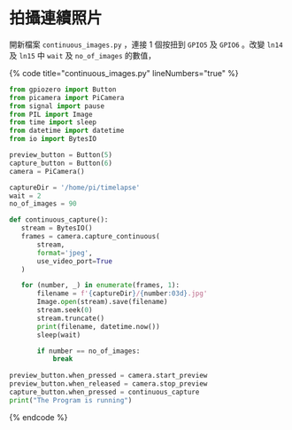 # 拍攝連續照片

&#x20;開新檔案 `continuous_images.py` ，連接 1 個按扭到 `GPIO5` 及 `GPIO6` 。改變 `ln14` 及 `ln15` 中 `wait` 及 `no_of_images` 的數值，

{% code title="continuous_images.py" lineNumbers="true" %}
```python
from gpiozero import Button
from picamera import PiCamera
from signal import pause
from PIL import Image
from time import sleep
from datetime import datetime
from io import BytesIO

preview_button = Button(5)
capture_button = Button(6)
camera = PiCamera()

captureDir = '/home/pi/timelapse'
wait = 2 
no_of_images = 90

def continuous_capture():
   stream = BytesIO()
   frames = camera.capture_continuous(
       stream,
       format='jpeg',
       use_video_port=True 
   )

   for (number, _) in enumerate(frames, 1):
       filename = f'{captureDir}/{number:03d}.jpg'
       Image.open(stream).save(filename)
       stream.seek(0)
       stream.truncate()
       print(filename, datetime.now())
       sleep(wait)

       if number == no_of_images:
           break
           
preview_button.when_pressed = camera.start_preview
preview_button.when_released = camera.stop_preview
capture_button.when_pressed = continuous_capture
print("The Program is running")
```
{% endcode %}



